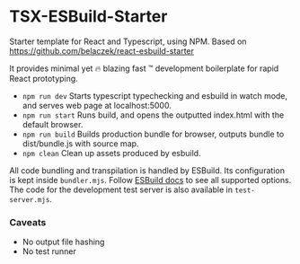 # TSX-ESBuild-Starter

Starter template for React and Typescript, using NPM. Based on https://github.com/belaczek/react-esbuild-starter

It provides minimal yet 🔥 blazing fast ™ development boilerplate for rapid React prototyping.

- `npm run dev` Starts typescript typechecking and esbuild in watch mode, and serves web page at localhost:5000.
- `npm run start` Runs build, and opens the outputted index.html with the default browser.
- `npm run build` Builds production bundle for browser, outputs bundle to dist/bundle.js with source map.
- `npm clean` Clean up assets produced by esbuild.

All code bundling and transpilation is handled by ESBuild. Its configuration is kept inside `bundler.mjs`. Follow [ESBuild docs](https://esbuild.github.io/getting-started/) to see all supported options. The code for the development test server is also available in `test-server.mjs`.

### Caveats

- No output file hashing
- No test runner
